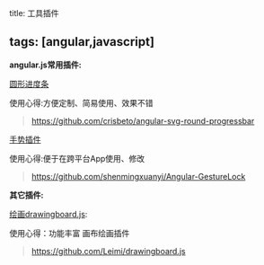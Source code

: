 title: 工具插件

tags: [angular,javascript]
--------------------------

**angular.js常用插件:**

[圆形进度条](https://github.com/crisbeto/angular-svg-round-progressbar)

使用心得:方便定制、简易使用、效果不错

> https://github.com/crisbeto/angular-svg-round-progressbar

[手势插件](https://github.com/shenmingxuanyi/Angular-GestureLock)

使用心得:便于在跨平台App使用、修改

<!-- more -->

> https://github.com/shenmingxuanyi/Angular-GestureLock

**其它插件:**

[绘画drawingboard.js](https://github.com/Leimi/drawingboard.js):

使用心得：功能丰富 画布绘画插件

> https://github.com/Leimi/drawingboard.js
